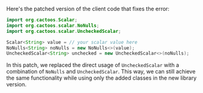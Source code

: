 Here's the patched version of the client code that fixes the error:

```java
import org.cactoos.Scalar;
import org.cactoos.scalar.NoNulls;
import org.cactoos.scalar.UncheckedScalar;

Scalar<String> value = // your scalar value here
NoNulls<String> noNulls = new NoNulls<>(value);
UncheckedScalar<String> unchecked = new UncheckedScalar<>(noNulls);
```

In this patch, we replaced the direct usage of `UncheckedScalar` with a combination of `NoNulls` and `UncheckedScalar`. This way, we can still achieve the same functionality while using only the added classes in the new library version.